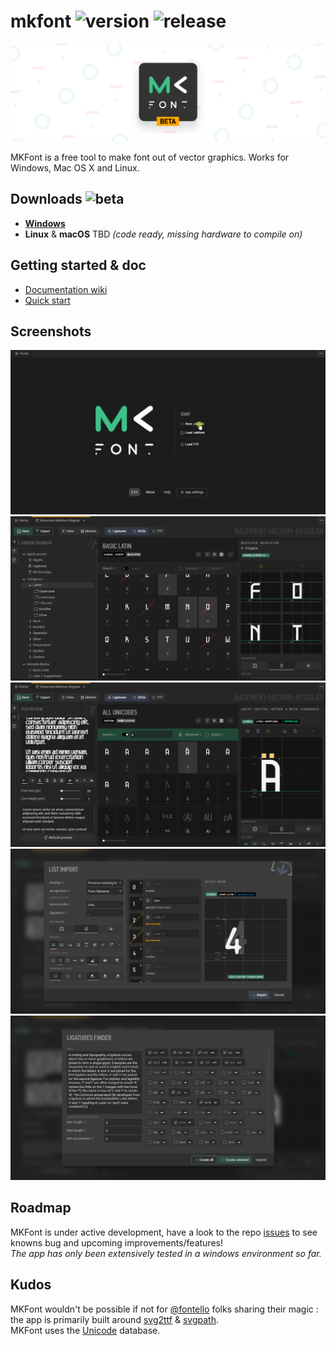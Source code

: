 # mkfont ![version](https://img.shields.io/badge/dynamic/json?color=ed1e79&label=version&query=version&url=https://github.com/Nebukam/mkfont/raw/main//package.json) ![release](https://img.shields.io/badge/license-MIT-black.svg)

![Splash](/assets-dev/Splash-beta.png)

MKFont is a free tool to make font out of vector graphics. Works for Windows, Mac OS X and Linux.  

## **Downloads** ![beta](https://img.shields.io/badge/-beta-ffa600)

- [**Windows**](https://github.com/Nebukam/mkfont/releases)
- **Linux** & **macOS** TBD *(code ready, missing hardware to compile on)*

## **Getting started** & doc
- [Documentation wiki](https://github.com/Nebukam/mkfont/wiki)
- [Quick start](https://github.com/Nebukam/mkfont/wiki/Step-by-step)

## Screenshots

![preview](https://raw.githubusercontent.com/Nebukam/mkfont/main/assets-dev/docs/screenshots/mkfont-preview.gif)
![grid](https://raw.githubusercontent.com/Nebukam/mkfont/main/assets-dev/docs/screenshots/grid.png)   
![search](https://raw.githubusercontent.com/Nebukam/mkfont/main/assets-dev/docs/screenshots/search.png)  
![batch-import](https://raw.githubusercontent.com/Nebukam/mkfont/main/assets-dev/docs/screenshots/batch-import.png)  
![ligatures](https://raw.githubusercontent.com/Nebukam/mkfont/main/assets-dev/docs/screenshots/ligatures.png)  

## Roadmap
MKFont is under active development, have a look to the repo [issues](https://github.com/Nebukam/mkfont/issues) to see knowns bug and upcoming improvements/features!  
*The app has only been extensively tested in a windows environment so far.*

## Kudos
MKFont wouldn't be possible if not for [@fontello](https://github.com/fontello) folks sharing their magic : the app is primarily built around [svg2ttf](https://github.com/fontello/svg2ttf) & [svgpath](https://github.com/fontello/svgpath).  
MKFont uses the [Unicode](https://home.unicode.org/) database.  
